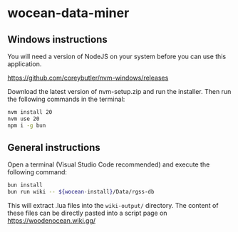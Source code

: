 # wocean-data-miner

## Windows instructions

You will need a version of NodeJS on your system before you can use this application.

https://github.com/coreybutler/nvm-windows/releases

Download the latest version of nvm-setup.zip and run the installer. Then run the following commands in the terminal:

```bash
nvm install 20
nvm use 20
npm i -g bun
```

## General instructions

Open a terminal (Visual Studio Code recommended) and execute the following command:

```bash
bun install
bun run wiki -- ${wocean-install}/Data/rgss-db
```

This will extract .lua files into the `wiki-output/` directory. The content of these files can be directly pasted into a script page on https://woodenocean.wiki.gg/
